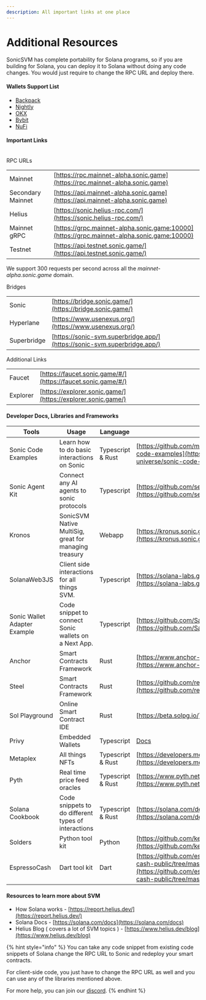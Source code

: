 ```yaml
---
description: All important links at one place
---
```


# Additional Resources

SonicSVM has complete portability for Solana programs, so if you are building for Solana, you can deploy it to Solana without doing any code changes. You would just require to change the RPC URL and deploy there.

#### Wallets Support List

* [Backpack](https://backpack.app/)
* [Nightly](https://nightly.app/)
* [OKX](https://www.okx.com/zh-hans/web3/wallet/sonic-svm)
* [Bybit](https://www.bybit.com/en/web3/home)
* [NuFi](https://nu.fi/)

#### Important Links

\
RPC URLs

|                    |                                                                                            |
| ------------------ | ------------------------------------------------------------------------------------------ |
| Mainnet            | [https://rpc.mainnet-alpha.sonic.game](https://rpc.mainnet-alpha.sonic.game)               |
| Secondary Mainnet  | [https://api.mainnet-alpha.sonic.game](https://api.mainnet-alpha.sonic.game)               |
| Helius             | [https://sonic.helius-rpc.com/](https://sonic.helius-rpc.com/)                             |
| Mainnet gRPC       | [https://grpc.mainnet-alpha.sonic.game:10000](https://grpc.mainnet-alpha.sonic.game:10000) |
| Testnet            | [https://api.testnet.sonic.game/](https://api.testnet.sonic.game/)                         |

We support 300 requests per second across all the _mainnet-alpha.sonic.game_ domain.

Bridges

|             |                                                                          |
| ----------- | ------------------------------------------------------------------------ |
| Sonic       | [https://bridge.sonic.game/](https://bridge.sonic.game/)                 |
| Hyperlane   | [https://www.usenexus.org/](https://www.usenexus.org/)                   |
| Superbridge | [https://sonic-svm.superbridge.app/](https://sonic-svm.superbridge.app/) |

Additional Links

|           |                                                              |
| --------- | ------------------------------------------------------------ |
| Faucet    | [https://faucet.sonic.game/#/](https://faucet.sonic.game/#/) |
| Explorer  | [https://explorer.sonic.game/](https://explorer.sonic.game/) |

#### Developer Docs, Libraries and Frameworks

| Tools                        | Usage                                                 | Language          | Links                                                                                                                                                                  |
| ---------------------------- | ----------------------------------------------------- | ----------------- | ---------------------------------------------------------------------------------------------------------------------------------------------------------------------- |
| Sonic Code Examples          | Learn how to do basic interactions on Sonic           | Typescript & Rust | [https://github.com/mirrorworld-universe/sonic-code-examples](https://github.com/mirrorworld-universe/sonic-code-examples)                                             |
| Sonic Agent Kit              | Connect any AI agents to sonic protocols              | Typescript        | [https://github.com/sendaifun/sonic-agent-kit](https://github.com/sendaifun/sonic-agent-kit)                                                                           |
| Kronos                       | SonicSVM Native MultiSig, great for managing treasury | Webapp            | [https://kronus.sonic.game/](https://kronus.sonic.game/)                                                                                                               |
| SolanaWeb3JS                 | Client side interactions for all things SVM.          | Typescript        | [https://solana-labs.github.io/solana-web3.js/](https://solana-labs.github.io/solana-web3.js/)                                                                         |
| Sonic Wallet Adapter Example | Code snippet to connect Sonic wallets on a Next App.  | Typescript        | [https://github.com/Saviour1001/SuperSonicWallet](https://github.com/Saviour1001/SuperSonicWallet)                                                                     |
| Anchor                       | Smart Contracts Framework                             | Rust              | [https://www.anchor-lang.com/docs](https://www.anchor-lang.com/docs)                                                                                                   |
| Steel                        | Smart Contracts Framework                             | Rust              | [https://github.com/regolith-labs/steel](https://github.com/regolith-labs/steel)                                                                                       |
| Sol Playground               | Online Smart Contract IDE                             | Rust              | [https://beta.solpg.io/](https://beta.solpg.io/)                                                                                                                       |
| Privy                        | Embedded Wallets                                      | Typescript        | [Docs](https://docs.privy.io/guide/react/wallets/usage/solana/#custom-svm)                                                                                             |
| Metaplex                     | All things NFTs                                       | Typescript & Rust | [https://developers.metaplex.com/](https://developers.metaplex.com/)                                                                                                   |
| Pyth                         | Real time price feed oracles                          | Typescript & Rust | [https://www.pyth.network/](https://www.pyth.network/)                                                                                                                 |
| Solana Cookbook              | Code snippets to do different types of interactions   | Typescript & Rust | [https://solana.com/developers/cookbook](https://solana.com/developers/cookbook)                                                                                       |
| Solders                      | Python tool kit                                       | Python            | [https://github.com/kevinheavey/solders](https://github.com/kevinheavey/solders)                                                                                       |
| EspressoCash                 | Dart tool kit                                         | Dart              | [https://github.com/espresso-cash/espresso-cash-public/tree/master/packages/solana](https://github.com/espresso-cash/espresso-cash-public/tree/master/packages/solana) |

#### Resources to learn more about SVM

* How Solana works - [https://report.helius.dev/](https://report.helius.dev/)
* Solana Docs - [https://solana.com/docs](https://solana.com/docs)
* Helius Blog ( covers a lot of SVM topics ) - [https://www.helius.dev/blog](https://www.helius.dev/blog)



{% hint style="info" %}
You can take any code snippet from existing code snippets of Solana change the RPC URL to Sonic and redeploy your smart contracts.

For client-side code, you just have to change the RPC URL as well and you can use any of the libraries mentioned above.&#x20;

For more help, you can join our [discord](https://discord.com/invite/eEmTER6qkV).
{% endhint %}

